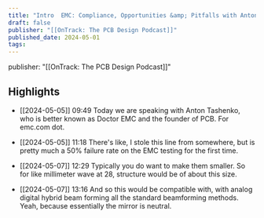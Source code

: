 ```yaml
---
title: "Intro  EMC: Compliance, Opportunities &amp; Pitfalls with Anton Tishchenko"
draft: false
publisher: "[[OnTrack: The PCB Design Podcast]]"
published_date: 2024-05-01
tags:
---
```

publisher: "[[OnTrack: The PCB Design Podcast]]"


## Highlights
* [[2024-05-05]] 09:49  Today we are speaking with Anton Tashenko, who is better known as Doctor EMC and the founder of PCB. For emc.com dot.

* [[2024-05-05]] 11:18  There's like, I stole this line from somewhere, but is pretty much a 50% failure rate on the EMC testing for the first time.

* [[2024-05-07]] 12:29  Typically you do want to make them smaller. So for like millimeter wave at 28, structure would be of about this size.

* [[2024-05-07]] 13:16  And so this would be compatible with, with analog digital hybrid beam forming all the standard beamforming methods. Yeah, because essentially the mirror is neutral.

